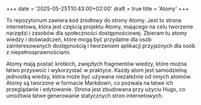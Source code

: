 +++
date = '2025-05-25T10:43:00+02:00'
draft = true
title = 'Atomy'
+++

To repozytorium zawiera kod źródłowy do strony Atomy. Jest to strona internetowa, która jest częścią projektu Atomy, mającego na celu tworzenie narzędzi i zasobów dla społeczności dostępnościowej. Zbieram tu atomy wiedzy i doświadczeń, które mogą być przydatne dla osób zainteresowanych dostępnością i tworzeniem aplikacji przyjaznych dla osób z niepełnosprawnościami.

Atomy mają postać krótkich, zwięzłych fragmentów wiedzy, które można łatwo przyswoić i wykorzystać w praktyce. Każdy atom jest samodzielną jednostką wiedzy, która może być używana niezależnie od innych atomów. Atomy są tworzone w formacie Markdown, co pozwala na łatwe ich przeglądanie i edytowanie. Strona jest zbudowana przy użyciu Hugo, co umożliwia łatwe generowanie statycznych stron internetowych.

<!-- Oprócz zawartości tekstowej, każdy atom ma wbudowaną strukturę JSON-LD zgodną ze standardem schema.org. Ta struktura umożliwia łatwe indeksowanie atomów przez wyszukiwarki i inne narzędzia, co zwiększa ich widoczność i użyteczność.